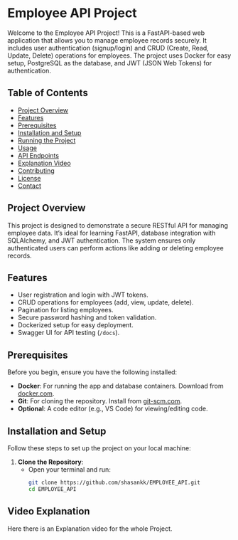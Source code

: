 # Employee API Project

Welcome to the Employee API Project! This is a FastAPI-based web application that allows you to manage employee records securely. It includes user authentication (signup/login) and CRUD (Create, Read, Update, Delete) operations for employees. The project uses Docker for easy setup, PostgreSQL as the database, and JWT (JSON Web Tokens) for authentication.

## Table of Contents
- [Project Overview](#project-overview)
- [Features](#features)
- [Prerequisites](#prerequisites)
- [Installation and Setup](#installation-and-setup)
- [Running the Project](#running-the-project)
- [Usage](#usage)
- [API Endpoints](#api-endpoints)
- [Explanation Video](#explanation-video)
- [Contributing](#contributing)
- [License](#license)
- [Contact](#contact)

## Project Overview
This project is designed to demonstrate a secure RESTful API for managing employee data. It’s ideal for learning FastAPI, database integration with SQLAlchemy, and JWT authentication. The system ensures only authenticated users can perform actions like adding or deleting employee records.

## Features
- User registration and login with JWT tokens.
- CRUD operations for employees (add, view, update, delete).
- Pagination for listing employees.
- Secure password hashing and token validation.
- Dockerized setup for easy deployment.
- Swagger UI for API testing (`/docs`).

## Prerequisites
Before you begin, ensure you have the following installed:
- **Docker**: For running the app and database containers. Download from [docker.com](https://www.docker.com/get-started).
- **Git**: For cloning the repository. Install from [git-scm.com](https://git-scm.com/).
- **Optional**: A code editor (e.g., VS Code) for viewing/editing code.

## Installation and Setup
Follow these steps to set up the project on your local machine:

1. **Clone the Repository**:
   - Open your terminal and run:
     ```bash
     git clone https://github.com/shasankk/EMPLOYEE_API.git
     cd EMPLOYEE_API


## Video Explanation
Here there is an Explanation video for the whole Project.

